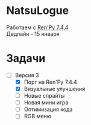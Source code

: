 # NatsuLogue
Работаем с [Ren'Py 7.4.4](https://www.renpy.org/release/7.4.4)  
Дедлайн - 15 января

# Задачи
- [ ] Версия 3
    - [x] Порт на Ren'Py 7.4.4 
    - [x] Визуальные улучшения
    - [ ] Новые спрайты 
    - [ ] Новая мини игра
    - [ ] Оптимизация кода
    - [ ] RGB меню
